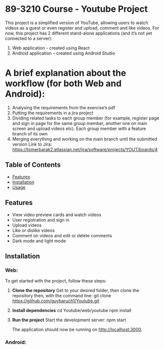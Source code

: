 # 89-3210 Course - Youtube Project

This project is a simplified version of YouTube, allowing users to watch videos as a guest or even register and upload, comment and like videos.
For now, this project has 2 different stand-alone applications (and it’s not yet connected to a server):
1. Web application - created using React
2. Android application – created using Android Studio
   
# A brief explanation about the workflow (for both Web and Android):

1.	Analysing the requirements from the exercise’s pdf
2.	Putting the requirements in a jira project
3.	Dividing related tasks to each group member (for example, register page and sign in page for the same group member, another one on main screen and upload videos etc). Each group member with a feature branch of its own
4.	Merging everything and working on the main branch until the submitted version
Link to Jira: https://tomerbarak2.atlassian.net/jira/software/projects/YOUT/boards/4

## Table of Contents
- [Features](#features)
- [Installation](#installation)
- [Usage](#usage)

## Features
- View video preview cards and watch videos
- User registration and sign in
- Upload videos
- Like or dislike videos
- Comment on videos and edit or delete comments
- Dark mode and light mode

## Installation

### Web:

To get started with the project, follow these steps:

1.	**Clone the repository**
Get to your desired folder, then clone the repository then, with the command line:
git clone https://github.com/guybaruch1/Youtube.git
2.	**Install dependencies**
cd Youtube/web/youtube
    	npm install
3. **Run the project**
    Start the development server:
    npm start

    The application should now be running on [http://localhost:3000](http://localhost:3000).

### Android:

